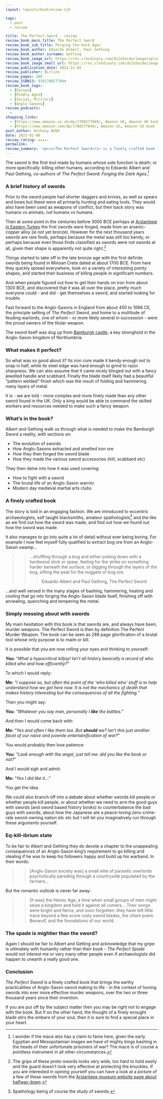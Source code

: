 ```yaml
---
layout: layouts/bookreview.njk

tags:
  - post
  - review

title: The Perfect Sword - review
review_book_main_title: The Perfect Sword
review_book_sub_title: Forging the Dark Ages
review_book_author: Edoardo Albert, Paul Gething
review_book_author_surname: Getting
review_book_image_url: https://res.cloudinary.com/ds2o5ecdw/image/upload/acovers/1780277849.02._SCL_.jpg
review_book_image_small_url: https://res.cloudinary.com/ds2o5ecdw/image/upload/acovers/1780277849.02._SCM_.jpg
review_publication_date: 2022-11-02
review_publisher: Birlinn
review_pages: 288
review_ISBN13: 9781780277844
review_book_tags:
  - [Europe]
  - [Middle Ages]
  - [Social, Military]
  - [Anglo Saxons]
review_podcasts:
  - 
shopping_links:
  - [https://www.amazon.co.uk/dp/1780277849/, Amazon UK, Amazon UK book link]
  - [https://www.amazon.com/dp/1780277849/, Amazon US, Amazon US book link]
post_author: Anthony Webb
date: 2023-01-06
review_rating: ★★★★☆
permalink: ''
review_summary: '<p><i>The Perfect Sword</i> is a finely crafted book that brings the earthy practicalities of Anglo-Saxon sword making to life - in the context of honing swords into ever more effective murder weapons, over the two or three thousand years since their invention.</p><p>If the thought of a finely wrought blade stirs the embers of your soul, then you are sure to love this book. If you are merely sword-curious, you will find a lot to like as well.</p>'
---
```

The sword is the first tool made by humans whose sole function is death; or more specifically: killing other humans, according to Edoardo Albert and Paul Gething, co-authors of _The Perfect Sword: Forging the Dark Ages_.[^1]

### A brief history of swords

Prior to the sword people had shorter daggers and knives, as well as spears and bows but these were all primarily hunting and eating tools. They would also have been used as weapons of conflict, but their back story was humans vs animals, not humans vs humans.

Then at some point in the centuries before 3000 BCE perhaps at [Arslantepe in Eastern Turkey](https://goo.gl/maps/wNKav7HsXEsJPwEt9) the first swords were forged, made from an arsenic-copper alloy (ie not yet bronze). However for the next thousand years swords are rare finds, perhaps because the metal was still too bendy, or perhaps because even those finds classified as swords were not swords at all, given their shape is apparently not quite right.[^2]

Things started to take off in the late bronze age with the first definite swords being found in Minoan Crete dated at about 1700 BCE. From here they quickly spread everywhere, took on a variety of interesting pointy shapes, and started their business of killing people in significant numbers.

And when people figured out how to get their hands on iron from about 1300 BCE, and discovered that it was all over the place, pretty much everyone could - and did - get themselves a sword, and started looking for trouble.

Fast forward to the Anglo-Saxons in England from about 450 to 1066 CE, the principle setting of _The Perfect Sword_, and home to a multitude of feuding warlords, one of whom - or more likely several in succession - were the proud owners of the titular weapon.

The sword itself was dug up from [Bamburgh castle](https://en.wikipedia.org/wiki/Bamburgh_Castle), a key stronghold in the Anglo-Saxon kingdom of Northumbria.

### What makes it perfect?

So what was so good about it? Its iron core made it bendy enough not to snap in half, while its steel edge was hard enough to grind to razor sharpness. We can also assume that it came nicely blinged out with a fancy jewelled handle and scabbard. Finally the blade itself likely had a beautiful “pattern welded” finish which was the result of folding and hammering many layers of metal.

It is - we are told - more complex and more finely made than any other sword found in the UK. Only a king would be able to command the skilled workers and resources needed to make such a fancy weapon.

### What’s in the book?

Albert and Gething walk us through what is needed to make the Bamburgh Sword a reality, with sections on:

- The evolution of swords
- How Anglo-Saxons extracted and smelted iron ore
- How they then forged the sword blade
- How they made the various sword accessories (hilt, scabbard etc)

They then delve into how it was used covering:

- How to fight with a sword
- The brutal life of an Anglo-Saxon warrior
- Modern day medieval martial arts clubs

### A finely crafted book

The story is told in an engaging fashion. We are introduced to eccentric archaeologists, self taught blacksmiths, amateur spathologists[^3] and the like as we find out how the sword was made, and find out how we found out how the sword was made.

It also manages to go into quite a lot of detail without ever being boring. For example I now feel myself fully qualified to extract bog ore from an Anglo-Saxon swamp...

>> ...shuffling through a bog and either poking down with a hardwood stick or spear, feeling for the strike on something harder beneath the surface, or digging through the layers of the bog, sifting the peat for the nuggets of bog ore.
>>> Eduardo Albert and Paul Gething, The Perfect Sword

...and well versed in the many stages of bashing, hammering, heating and cooling that go into forging the Anglo-Saxon blade itself, finishing off with annealing, quenching and tempering the metal.

### Simply messing about with swords

My main hesitation with this book is that swords are, and always have been, murder weapons. The Perfect Sword is then by definition The Perfect Murder Weapon. The book can be seen as 288 page glorification of a brutal tool whose only purpose is to maim or kill.

It is possible that you are now rolling your eyes and thinking to yourself:

__You:__ “_What a hypocritical killjoy! Isn’t all history basically a record of who killed who and how efficiently?_”

To which I would reply:

__Me:__ “_I suppose so, but often the point of the 'who killed who' stuff is to help understand how we got here now. It is not the mechanics of death that makes history interesting but the consequences of all the fighting._”

Then you might say:

__You:__ “_Whatever you say man, personally I __like__ the battles._”

And then I would come back with:

__Me:__ “_Yes and often I like them too. But __should__ we? Isn’t this just another facet of our naive and juvenile entertainification of war?_”

You would probably then lose patience:

__You:__ “_Look enough with the angst, just tell me: did you like the book or not?_”

And I would sigh and admit:

__Me:__ “_Yes I did like it..._”

You get the idea.

We could also branch off into a debate about whether swords kill people or whether people kill people, or about whether we need to arm the good guys with swords (and sword based history books) to counterbalance the bad guys with swords, about how the Japanese are a peace-loving zero-crime-rate sword-owning nation etc etc but I will let you imaginatively run through these arguments yourself.

### Eq-kill-ibrium state

To be fair to Albert and Gething they do devote a chapter to the unappealing consequences of an Anglo-Saxon king’s requirement to go killing and stealing if he was to keep his followers happy and build up his warband. In their words:

>> [Anglo-Saxon society was] a small elite of parasitic overlords psychotically parading through a countryside populated by the farmers...

But the romantic outlook is never far away:

>> [It was] the Heroic Age, a time when small groups of men might seize a kingdom and hold it against all comers... Their songs were bright and fierce, and soon forgotten: they have left little trace beyond a few score rusty sword blades, the chant poem Beowulf, and the foundations of our world.

### The spade is mightier than the sword?

Again I should be fair to Albert and Getting and acknowledge that my gripe is ultimately with humanity rather than their book - _The Perfect Spade_ would not interest me or very many other people even if archaeologists did happen to unearth a really good one.

### Conclusion

_The Perfect Sword_ is a finely crafted book that brings the earthy practicalities of Anglo-Saxon sword making to life - in the context of honing swords into ever more effective murder weapons, over the two or three thousand years since their invention.

If you are put off by the subject matter then you may be right not to engage with the book. But if on the other hand, the thought of a finely wrought blade stirs the embers of your soul, then it is sure to find a special place in your heart.



[^1]: I wonder if the mace also has a claim to fame here, given the early Egyptian and Mesopotamian images we have of mighty kings bashing in the heads of their unfortunate prisoners of war? The mace is of course a pointless instrument in all other circumstances.

[^2]: The grips of these proto-swords looks very wide, too hard to hold easily and the guard doesn’t look very effective at protecting the knuckles. If you are interested in opining yourself you can have a look at a picture of a few of these swords from the [Arslantepe museum website page about halfway down](http://www.malatya.gov.tr/arslantepe-hoyugu).

[^3]: Spathology being of course the study of swords.